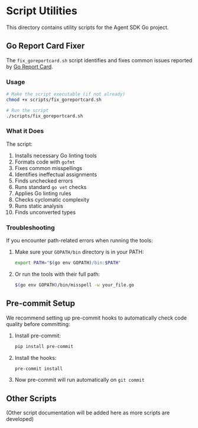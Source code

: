 # Script Utilities

This directory contains utility scripts for the Agent SDK Go project.

## Go Report Card Fixer

The `fix_goreportcard.sh` script identifies and fixes common issues reported by [Go Report Card](https://goreportcard.com/report/github.com/pontus-devoteam/agent-sdk-go).

### Usage

```bash
# Make the script executable (if not already)
chmod +x scripts/fix_goreportcard.sh

# Run the script
./scripts/fix_goreportcard.sh
```

### What it Does

The script:

1. Installs necessary Go linting tools
2. Formats code with `gofmt`
3. Fixes common misspellings
4. Identifies ineffectual assignments
5. Finds unchecked errors
6. Runs standard `go vet` checks
7. Applies Go linting rules
8. Checks cyclomatic complexity
9. Runs static analysis
10. Finds unconverted types

### Troubleshooting

If you encounter path-related errors when running the tools:

1. Make sure your `GOPATH/bin` directory is in your PATH:
   ```bash
   export PATH="$(go env GOPATH)/bin:$PATH"
   ```

2. Or run the tools with their full path:
   ```bash
   $(go env GOPATH)/bin/misspell -w your_file.go
   ```

## Pre-commit Setup

We recommend setting up pre-commit hooks to automatically check code quality before committing:

1. Install pre-commit:
   ```bash
   pip install pre-commit
   ```

2. Install the hooks:
   ```bash
   pre-commit install
   ```

3. Now pre-commit will run automatically on `git commit`

## Other Scripts

(Other script documentation will be added here as more scripts are developed) 